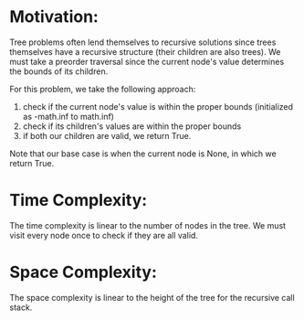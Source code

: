 # Motivation:
Tree problems often lend themselves to recursive solutions since trees themselves have a recursive
structure (their children are also trees). We must take a preorder traversal since the current 
node's value determines the bounds of its children. 

For this problem, we take the following approach:
1) check if the current node's value is within the proper bounds (initialized as -math.inf to 
math.inf)
2) check if its children's values are within the proper bounds
3) if both our children are valid, we return True. 

Note that our base case is when the current node is None, in which we return True.

# Time Complexity:
The time complexity is linear to the number of nodes in the tree. We must visit every node once to
check if they are all valid.

# Space Complexity:
The space complexity is linear to the height of the tree for the recursive call stack.